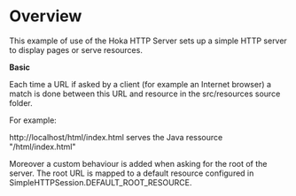 # Overview
This example of use of the Hoka HTTP Server sets up a simple HTTP server to display pages or serve resources.

**Basic**

Each time a URL if asked by a client (for example an Internet browser) a match is done between this URL and resource in the src/resources source folder.

For example:

http://localhost/html/index.html serves the Java ressource "/html/index.html"

Moreover a custom behaviour is added when asking for the root of the server. The root URL is mapped to a default resource configured in SimpleHTTPSession.DEFAULT\_ROOT\_RESOURCE.

